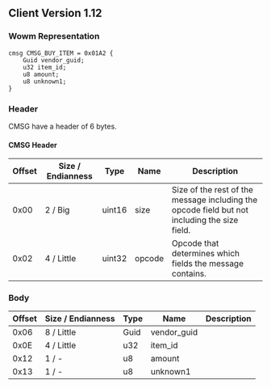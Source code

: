 ## Client Version 1.12

### Wowm Representation
```rust,ignore
cmsg CMSG_BUY_ITEM = 0x01A2 {
    Guid vendor_guid;    
    u32 item_id;    
    u8 amount;    
    u8 unknown1;    
}
```
### Header
CMSG have a header of 6 bytes.

#### CMSG Header
| Offset | Size / Endianness | Type   | Name   | Description |
| ------ | ----------------- | ------ | ------ | ----------- |
| 0x00   | 2 / Big           | uint16 | size   | Size of the rest of the message including the opcode field but not including the size field.|
| 0x02   | 4 / Little        | uint32 | opcode | Opcode that determines which fields the message contains.|
### Body
| Offset | Size / Endianness | Type | Name | Description |
| ------ | ----------------- | ---- | ---- | ----------- |
| 0x06 | 8 / Little | Guid | vendor_guid |  |
| 0x0E | 4 / Little | u32 | item_id |  |
| 0x12 | 1 / - | u8 | amount |  |
| 0x13 | 1 / - | u8 | unknown1 |  |
